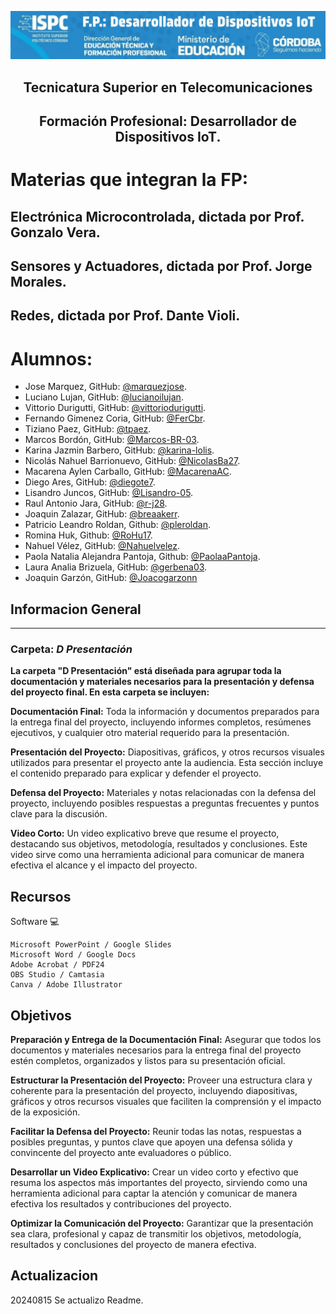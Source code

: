

<p align=center><img src="../E recursos/image1-8.png" width="900"></p>


<h2 align=center><strong>Tecnicatura Superior en Telecomunicaciones</strong></h2>  

<h2 align=center><strong>Formación Profesional: Desarrollador de Dispositivos IoT.</strong></h2>
      


# Materias que integran la FP:   

## Electrónica Microcontrolada, dictada por Prof. Gonzalo Vera.

## Sensores y Actuadores, dictada por Prof. Jorge Morales.

## Redes, dictada por Prof. Dante Violi.


# Alumnos: 
- Jose Marquez, GitHub: [@marquezjose](https://github.com/marquezjose).
- Luciano Lujan, GitHub: [@lucianoilujan](https://github.com/lucianoilujan).
- Vittorio Durigutti, GitHub: [@vittoriodurigutti](https://github.com/vittoriodurigutti).
- Fernando Gimenez Coria, GitHub: [@FerCbr](https://github.com/FerCbr).
- Tiziano Paez, GitHub: [@tpaez](https://github.com/tpaez).
- Marcos Bordón, GitHub: [@Marcos-BR-03](https://github.com/Marcos-BR-03).
- Karina Jazmin Barbero, GitHub: [@karina-lolis](https://github.com/karina-lolis).
- Nicolás Nahuel Barrionuevo, GitHub: [@NicolasBa27](https://github.com/NicolasBa27).
- Macarena Aylen Carballo, GitHub: [@MacarenaAC](https://github.com/MacarenaAC).
- Diego Ares, GitHub: [@diegote7](https://github.com/diegote7).
- Lisandro Juncos, GitHub: [@Lisandro-05](https://github.com/Lisandro-05).
- Raul Antonio Jara, GitHub: [@r-j28](https://github.com/r-j28).
- Joaquin Zalazar, GitHub: [@breaakerr](https://github.com/breaakerr).  
- Patricio Leandro Roldan, Github: [@pleroldan](https://github.com/pleroldan).
- Romina Huk,  Github: [@RoHu17](https://github.com/RoHu17).
- Nahuel Vélez, GitHub: [@Nahuelvelez](https://github.com/Nahuelvelez).
- Paola Natalia Alejandra Pantoja, Github: [@PaolaaPantoja](https://github.com/PaolaaPantoja).
- Laura Analia Brizuela, GitHub: [@gerbena03](https://github.com/gerbena03).
- Joaquin Garzón, GitHub: [@Joacogarzonn](https://github.com/Joacogarzonn)

## Informacion General
***
### Carpeta: ***D Presentación***  

__La carpeta "D Presentación" está diseñada para agrupar toda la documentación y materiales necesarios para la presentación y defensa del proyecto final. En esta carpeta se incluyen:__

__Documentación Final:__ Toda la información y documentos preparados para la entrega final del proyecto, incluyendo informes completos, resúmenes ejecutivos, y cualquier otro material requerido para la presentación.  

__Presentación del Proyecto:__ Diapositivas, gráficos, y otros recursos visuales utilizados para presentar el proyecto ante la audiencia. Esta sección incluye el contenido preparado para explicar y defender el proyecto.  

__Defensa del Proyecto:__ Materiales y notas relacionadas con la defensa del proyecto, incluyendo posibles respuestas a preguntas frecuentes y puntos clave para la discusión.  

__Video Corto:__ Un video explicativo breve que resume el proyecto, destacando sus objetivos, metodología, resultados y conclusiones. Este video sirve como una herramienta adicional para comunicar de manera efectiva el alcance y el impacto del proyecto.  


## Recursos
Software 💻
```
Microsoft PowerPoint / Google Slides  
Microsoft Word / Google Docs  
Adobe Acrobat / PDF24  
OBS Studio / Camtasia   
Canva / Adobe Illustrator  
```
## Objetivos

__Preparación y Entrega de la Documentación Final:__ Asegurar que todos los documentos y materiales necesarios para la entrega final del proyecto estén completos, organizados y listos para su presentación oficial.

__Estructurar la Presentación del Proyecto:__ Proveer una estructura clara y coherente para la presentación del proyecto, incluyendo diapositivas, gráficos y otros recursos visuales que faciliten la comprensión y el impacto de la exposición.

__Facilitar la Defensa del Proyecto:__ Reunir todas las notas, respuestas a posibles preguntas, y puntos clave que apoyen una defensa sólida y convincente del proyecto ante evaluadores o público.

__Desarrollar un Video Explicativo:__ Crear un video corto y efectivo que resuma los aspectos más importantes del proyecto, sirviendo como una herramienta adicional para captar la atención y comunicar de manera efectiva los resultados y contribuciones del proyecto.

__Optimizar la Comunicación del Proyecto:__ Garantizar que la presentación sea clara, profesional y capaz de transmitir los objetivos, metodología, resultados y conclusiones del proyecto de manera efectiva. 


## Actualizacion
20240815
Se actualizo Readme.
